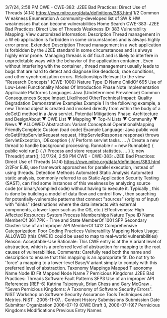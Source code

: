 3/7/24, 2:58 PM CWE - CWE-383: J2EE Bad Practices: Direct Use of Threads (4.14)
https://cwe.mitre.org/data/deﬁnitions/383.html 1/2
Common W eakness Enumeration
A community-developed list of SW & HW weaknesses that can become
vulnerabilities
Home Search
CWE-383: J2EE Bad Practices: Direct Use of Threads
Weakness ID: 383
Vulnerability Mapping: 
View customized information:
 Description
Thread management in a W eb application is forbidden in some circumstances and is always highly error prone.
 Extended Description
Thread management in a web application is forbidden by the J2EE standard in some circumstances and is always highly error prone.
Managing threads is dif ficult and is likely to interfere in unpredictable ways with the behavior of the application container . Even without
interfering with the container , thread management usually leads to bugs that are hard to detect and diagnose like deadlock, race
conditions, and other synchronization errors.
 Relationships
 Relevant to the view "Research Concepts" (CWE-1000)
Nature Type ID Name
ChildOf 695 Use of Low-Level Functionality
 Modes Of Introduction
Phase Note
Implementation
 Applicable Platforms
Languages
Java (Undetermined Prevalence)
 Common Consequences
Scope Impact Likelihood
OtherTechnical Impact: Quality Degradation
 Demonstrative Examples
Example 1
In the following example, a new Thread object is created and invoked directly from within the body of a doGet() method in a Java
servlet.
 Potential Mitigations
Phase: Architecture and DesignAbout ▼ CWE List ▼ Mapping ▼ Top-N Lists ▼ Community ▼ News ▼
ALLOWED
Abstraction: Variant
Conceptual OperationalMapping
FriendlyComplete Custom
(bad code) Example Language: Java 
public void doGet(HttpServletRequest request, HttpServletResponse response) throws ServletException, IOException {
// Perform servlet tasks.
...
// Create a new thread to handle background processing.
Runnable r = new Runnable() {
public void run() {
// Process and store request statistics.
...
}
};
new Thread(r).start();
}3/7/24, 2:58 PM CWE - CWE-383: J2EE Bad Practices: Direct Use of Threads (4.14)
https://cwe.mitre.org/data/deﬁnitions/383.html 2/2For EJB, use framework approaches for parallel execution, instead of using threads.
 Detection Methods
Automated Static Analysis
Automated static analysis, commonly referred to as Static Application Security Testing (SAST), can find some instances of this
weakness by analyzing source code (or binary/compiled code) without having to execute it. Typically , this is done by building a
model of data flow and control flow , then searching for potentially-vulnerable patterns that connect "sources" (origins of input)
with "sinks" (destinations where the data interacts with external components, a lower layer such as the OS, etc.)
Effectiveness: High
 Affected Resources
System Process
 Memberships
Nature Type ID Name
MemberOf 361 7PK - Time and State
MemberOf 1001 SFP Secondary Cluster: Use of an Improper API
MemberOf 1412 Comprehensive Categorization: Poor Coding Practices
 Vulnerability Mapping Notes
Usage: ALLOWED (this CWE ID could be used to map to real-world vulnerabilities)
Reason: Acceptable-Use
Rationale:
This CWE entry is at the V ariant level of abstraction, which is a preferred level of abstraction for mapping to the root causes of
vulnerabilities.
Comments:
Carefully read both the name and description to ensure that this mapping is an appropriate fit. Do not try to 'force' a mapping to a
lower-level Base/V ariant simply to comply with this preferred level of abstraction.
 Taxonomy Mappings
Mapped T axonomy Name Node ID Fit Mapped Node Name
7 Pernicious Kingdoms J2EE Bad Practices: Threads
Software Fault Patterns SFP3 Use of an improper API
 References
[REF-6] Katrina Tsipenyuk, Brian Chess and Gary McGraw . "Seven Pernicious Kingdoms: A Taxonomy of Software Security
Errors". NIST Workshop on Software Security Assurance Tools Techniques and Metrics. NIST . 2005-11-07.
.
 Content History
 Submissions
Submission Date Submitter Organization
2006-07-19
(CWE Draft 3, 2006-07-19)7 Pernicious Kingdoms
 Modifications
 Previous Entry Names
